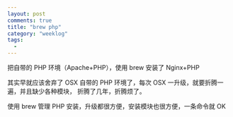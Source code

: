 ```yaml
---
layout: post
comments: true
title: "brew php"
category: "weeklog"
tags: 
  - 
---
```


把自带的 PHP 环境（Apache+PHP），使用 brew 安装了 Nginx+PHP

其实早就应该舍弃了 OSX 自带的 PHP 环境了，每次 OSX 一升级，就要折腾一遍，并且缺少各种模块，
折腾了几年，折腾烦了。

使用 brew 管理 PHP 安装，升级都很方便，安装模块也很方便，一条命令就 OK